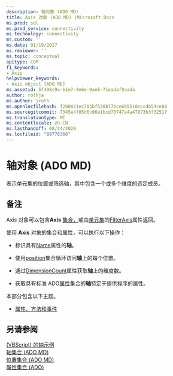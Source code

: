 ```yaml
---
description: 轴对象 (ADO MD)
title: Axis 对象 (ADO MD) |Microsoft Docs
ms.prod: sql
ms.prod_service: connectivity
ms.technology: connectivity
ms.custom: ''
ms.date: 01/19/2017
ms.reviewer: ''
ms.topic: conceptual
apitype: COM
f1_keywords:
- Axis
helpviewer_keywords:
- Axis object [ADO MD]
ms.assetid: 5f498c9a-b1e7-4e6e-9ae6-71eadaf9aada
author: rothja
ms.author: jroth
ms.openlocfilehash: f280021ec705bf530b77bce695510eccd654ce88
ms.sourcegitcommit: 7345e4f05d6c06e1bcd73747a4a47873b3f3251f
ms.translationtype: MT
ms.contentlocale: zh-CN
ms.lasthandoff: 08/24/2020
ms.locfileid: "88778366"
---
```

# <a name="axis-object-ado-md"></a>轴对象 (ADO MD)
表示单元集的位置或筛选轴，其中包含一个或多个维度的选定成员。  
  
## <a name="remarks"></a>备注  
 Axis 对象可以包含**Axis** [集合，](./axes-collection-ado-md.md)或由[单元集](./cellset-object-ado-md.md)的[FilterAxis](./filteraxis-property-ado-md.md)属性返回。  
  
 使用 **Axis** 对象的集合和属性，可以执行以下操作：  
  
-   标识具有[Name](./name-property-ado-md.md)属性的**轴**。  
  
-   使用[position](./positions-collection-ado-md.md)集合循环访问**轴**上的每个位置。  
  
-   通过[DimensionCount](./dimensioncount-property-ado-md.md)属性获取**轴**上的维度数。  
  
-   获取具有标准 ADO[属性](../ado-api/properties-collection-ado.md)集合的**轴**特定于提供程序的属性。  
  
 本部分包含以下主题。  
  
-   [属性、方法和事件](./axis-object-properties-methods-and-events.md)  
  
## <a name="see-also"></a>另请参阅  
 [ (VBScript) 的轴示例 ](./axis-example-vbscript.md)   
 [轴集合 (ADO MD) ](./axes-collection-ado-md.md)   
 [位置集合 (ADO MD) ](./positions-collection-ado-md.md)   
 [属性集合 (ADO)](../ado-api/properties-collection-ado.md)